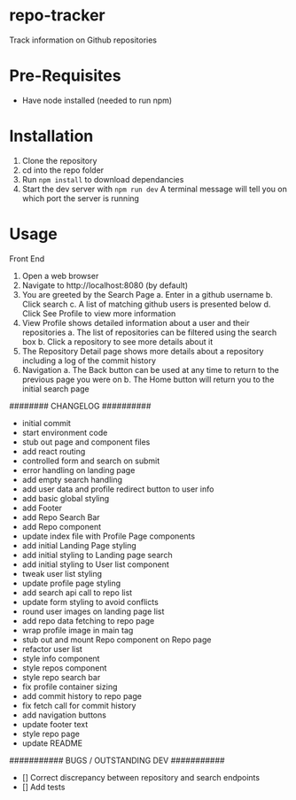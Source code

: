 # repo-tracker

Track information on Github repositories

# Pre-Requisites

- Have node installed (needed to run npm)

# Installation

1. Clone the repository
2. cd into the repo folder
3. Run `npm install` to download dependancies
4. Start the dev server with `npm run dev`
   A terminal message will tell you on which port the server is running

# Usage

Front End

1. Open a web browser
2. Navigate to http://localhost:8080 (by default)
3. You are greeted by the Search Page
   a. Enter in a github username
   b. Click search
   c. A list of matching github users is presented below
   d. Click See Profile to view more information
4. View Profile shows detailed information about a user and their repositories
   a. The list of repositories can be filtered using the search box
   b. Click a repository to see more details about it
5. The Repository Detail page shows more details about a repository including a log of the commit history
6. Navigation
   a. The Back button can be used at any time to return to the previous page you were on
   b. The Home button will return you to the initial search page

######## CHANGELOG ##########

- initial commit
- start environment code
- stub out page and component files
- add react routing
- controlled form and search on submit
- error handling on landing page
- add empty search handling
- add user data and profile redirect button to user info
- add basic global styling
- add Footer
- add Repo Search Bar
- add Repo component
- update index file with Profile Page components
- add initial Landing Page styling
- add initial styling to Landing page search
- add initial styling to User list component
- tweak user list styling
- update profile page styling
- add search api call to repo list
- update form styling to avoid conflicts
- round user images on landing page list
- add repo data fetching to repo page
- wrap profile image in main tag
- stub out and mount Repo component on Repo page
- refactor user list
- style info component
- style repos component
- style repo search bar
- fix profile container sizing
- add commit history to repo page
- fix fetch call for commit history
- add navigation buttons
- update footer text
- style repo page
- update README

########### BUGS / OUTSTANDING DEV ###########

- [] Correct discrepancy between repository and search endpoints
- [] Add tests
